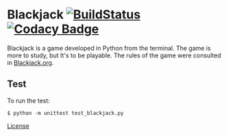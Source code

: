 Blackjack [![BuildStatus](https://travis-ci.org/Bhyan/blackjack.svg?branch=master)](https://travis-ci.org/Bhyan/blackjack) [![Codacy Badge](https://api.codacy.com/project/badge/Grade/63cea6dddf0249f299551f835935961a)](https://www.codacy.com/app/bhyanbrito-github/blackjack?utm_source=github.com&utm_medium=referral&utm_content=Bhyan/blackjack&utm_campaign=badger)
=========

Blackjack is a game developed in Python from the terminal. The game is more to study, but It's to be playable.
The rules of the game were consulted in [Blackjack.org](http://www.blackjack.org/blackjack-rules/).

Test
----

To run the test:
```
$ python -m unittest test_blackjack.py
```

[License](https://github.com/Bhyan/blackjack/blob/master/LICENSE)
